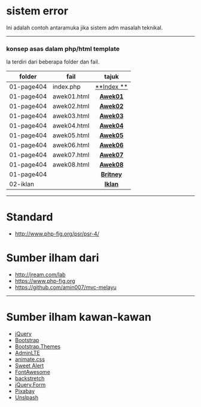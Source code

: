 # sistem error
Ini adalah contoh antaramuka jika sistem adm masalah teknikal.

___
### konsep asas dalam php/html template
Ia terdiri dari beberapa folder dan fail.

folder     | fail         | tajuk
---------- | -------------| :----------:
01-page404 | index.php    | [**Index **](./01-page404/index.php)
01-page404 | awek01.html  | [**Awek01**](./01-page404/awek01.html)
01-page404 | awek02.html  | [**Awek02**](./01-page404/awek02.html)
01-page404 | awek03.html  | [**Awek03**](./01-page404/awek03.html)
01-page404 | awek04.html  | [**Awek04**](./01-page404/awek04.html)
01-page404 | awek05.html  | [**Awek05**](./01-page404/awek05.html)
01-page404 | awek06.html  | [**Awek06**](./01-page404/awek06.html)
01-page404 | awek07.html  | [**Awek07**](./01-page404/awek07.html)
01-page404 | awek08.html  | [**Awek08**](./01-page404/awek08.html)
01-page404 |              | [**Britney**](./01-page404/britney-spear01.html)
02-iklan  |               | [**Iklan**](./02-iklan-kecantikan.html)

___
# Standard
* http://www.php-fig.org/psr/psr-4/

# Sumber ilham dari
* http://jream.com/lab
* https://www.php-fig.org
* https://github.com/amin007/mvc-melayu

___
# Sumber ilham kawan-kawan
* [jQuery](http://jquery.com)
* [Bootstrap](http://getbootstrap.com)
* [Bootstrap.Themes](http://bootstrap.themes.guide)
* [AdminLTE](https://adminlte.io/themes/AdminLTE)
* [animate.css](https://daneden.github.io/animate.css)
* [Sweet Alert](http://t4t5.github.io/sweetalert)
* [FontAwesome](http://fortawesome.github.io/Font-Awesome)
* [backstretch](http://srobbin.com/jquery-plugins/backstretch)
* [jQuery.Form](http://malsup.com/jquery/form)
* [Pixabay](https://pixabay.com)
* [Unslpash](https://unsplash.com)
